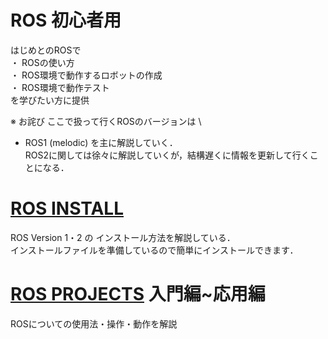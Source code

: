 # ROS 初心者用
はじめとのROSで \
・ ROSの使い方 \
・ ROS環境で動作するロボットの作成 \
・ ROS環境で動作テスト \
を学びたい方に提供

※ お詫び
ここで扱って行くROSのバージョンは \
* ROS1 (melodic)
を主に解説していく．\
ROS2に関しては徐々に解説していくが，結構遅くに情報を更新して行くことになる．
# [ROS INSTALL](./installer/)
ROS Version 1・2 の インストール方法を解説している．\
インストールファイルを準備しているので簡単にインストールできます．

# [ROS PROJECTS](./projects/) 入門編~応用編
ROSについての使用法・操作・動作を解説